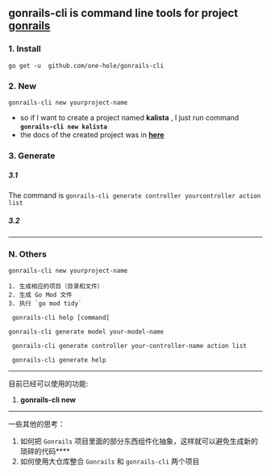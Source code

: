 ## __gonrails-cli__ is command line tools for project __[gonrails](https://github.com/one-hole/gonrails)__


### 1. Install

`go get -u  github.com/one-hole/gonrails-cli`

### 2. New

`gonrails-cli new yourproject-name`


 * so if I want to create a project named __kalista__ , I just run command __`gonrails-cli new kalista`__
 * the docs of the created project was in __[here](https://github.com/one-hole/gonrails)__


### 3. Generate

##### 3.1

 The command is `gonrails-cli generate controller yourcontroller action list`

##### 3.2



---
### N. Others

` gonrails-cli new yourproject-name `
    
    1. 生成相应的项目（目录和文件）
    2. 生成 Go Mod 文件
    3. 执行 `go mod tidy`

` gonrails-cli help [command]`

` gonrails-cli generate model your-model-name `

` gonrails-cli generate controller your-controller-name action list`

` gonrails-cli generate help`


---
目前已经可以使用的功能:

1. __gonrails-cli new__ 

---


一些其他的思考：

1. 如何把 `Gonrails` 项目里面的部分东西组件化抽象，这样就可以避免生成新的琐碎的代码****
2. 如何使用大仓库整合 `Gonrails` 和 `gonrails-cli` 两个项目